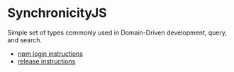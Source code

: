 # SynchronicityJS

Simple set of types commonly used in Domain-Driven development, query, and search.

- [npm login instructions](https://github.com/strisys/delivery/tree/master/_exercises/package-managers-npm-playbook#setting-up-your-npm-user-for-publishing)
- [release instructions](https://github.com/strisys/delivery/tree/master/_exercises/package-managers-npm-playbook#releasing-a-beta-version)  